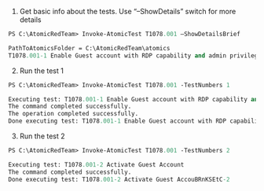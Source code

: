 1. Get basic info about the tests. Use “–ShowDetails” switch for more details
```ps
PS C:\AtomicRedTeam> Invoke-AtomicTest T1078.001 –ShowDetailsBrief

PathToAtomicsFolder = C:\AtomicRedTeam\atomics
T1078.001-1 Enable Guest account with RDP capability and admin privileges T1078.001-2 Activate Guest Account
```

2. Run the test 1
```ps
PS C:\AtomicRedTeam> Invoke-AtomicTest T1078.001 -TestNumbers 1

Executing test: T1078.001-1 Enable Guest account with RDP capability and admin privileges
The command completed successfully.
The operation completed successfully.
Done executing test: T1078.001-1 Enable Guest account with RDP capability and admin privileges
```

3. Run the test 2
```ps
PS C:\AtomicRedTeam> Invoke-AtomicTest T1078.001 -TestNumbers 2

Executing test: T1078.001-2 Activate Guest Account
The command completed successfully.
Done executing test: T1078.001-2 Activate Guest AccouBRnKSEtC-2
```